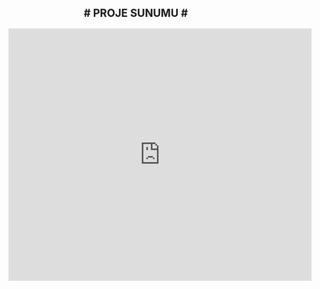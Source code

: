 <div align="center">
  <h2> # PROJE SUNUMU # </h2>
</div>

<iframe src="https://docs.google.com/gview?url=https://github.com/cgtykarasu/PG1926/raw/main/Proje/projeSunu.pdf&embedded=true" style="width:600px; height:500px;" frameborder="0"></iframe>





